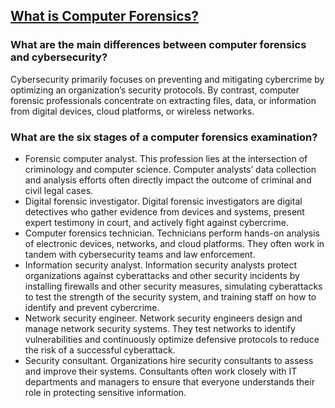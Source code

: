## [What is Computer Forensics?](https://www.wgu.edu/blog/computer-forensics2004.html)

### What are the main differences between computer forensics and cybersecurity?
Cybersecurity primarily focuses on preventing and mitigating cybercrime by optimizing an organization’s security protocols. By contrast, computer forensic professionals concentrate on extracting files, data, or information from digital devices, cloud platforms, or wireless networks.
### What are the six stages of a computer forensics examination?
* Forensic computer analyst. This profession lies at the intersection of criminology and computer science. Computer analysts’ data collection and analysis efforts often directly impact the outcome of criminal and civil legal cases. 
* Digital forensic investigator. Digital forensic investigators are digital detectives who gather evidence from devices and systems, present expert testimony in court, and actively fight against cybercrime. 
* Computer forensics technician. Technicians perform hands-on analysis of electronic devices, networks, and cloud platforms. They often work in tandem with cybersecurity teams and law enforcement. 
* Information security analyst. Information security analysts protect organizations against cyberattacks and other security incidents by installing firewalls and other security measures, simulating cyberattacks to test the strength of the security system, and training staff on how to identify and prevent cybercrime. 
* Network security engineer. Network security engineers design and manage network security systems. They test networks to identify vulnerabilities and continuously optimize defensive protocols to reduce the risk of a successful cyberattack. 
* Security consultant. Organizations hire security consultants to assess and improve their systems. Consultants often work closely with IT departments and managers to ensure that everyone understands their role in protecting sensitive information. 
